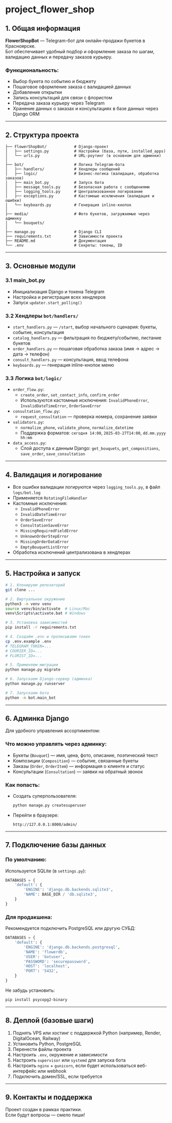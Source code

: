 # project_flower_shop

## 1. Общая информация

**FlowerShopBot** — Telegram-бот для онлайн-продажи букетов в Красноярске.  
Бот обеспечивает удобный подбор и оформление заказа по шагам, валидацию данных и передачу заказов курьеру.

### Функциональность:
- Выбор букета по событию и бюджету
- Пошаговое оформление заказа с валидацией данных
- Добавление открытки
- Запись консультаций для связи с флористом
- Передача заказа курьеру через Telegram
- Хранение данных о заказах и консультациях в базе данных через Django ORM

---

## 2. Структура проекта

```
├── FlowerShopBot/            # Django-проект
│   ├── settings.py           # Настройки (база, пути, installed_apps)
│   └── urls.py               # URL-роутинг (в основном для админки)
│
├── bot/                      # Логика Telegram-бота
│   ├── handlers/             # Хендлеры сообщений
│   ├── logic/                # Бизнес-логика (валидация, обработка заказов)
│   ├── main_bot.py           # Запуск бота
│   ├── message_tools.py      # Безопасная работа с сообщениями
│   ├── logging_tools.py      # Централизованное логирование
│   ├── exceptions.py         # Кастомные исключения (валидация и ошибки)
│   └── keyboards.py          # Генерация inline-кнопок
│
├── media/                    # Фото букетов, загружаемые через админку
│   └── bouquets/
│
├── manage.py                 # Django CLI
├── requirements.txt          # Зависимости проекта
├── README.md                 # Документация
└── .env                      # Секреты: токены, ID
```

---

## 3. Основные модули

### 3.1 main_bot.py
- Инициализация Django и токена Telegram
- Настройка и регистрация всех хендлеров
- Запуск `updater.start_polling()`

### 3.2 Хендлеры `bot/handlers/`
- `start_handlers.py` — `/start`, выбор начального сценария: букеты, событие, консультация
- `catalog_handlers.py` — фильтрация по бюджету/событию, листание букетов
- `order_handlers.py` — пошаговая обработка заказа (имя → адрес → дата → телефон)
- `consult_handlers.py` — консультация, ввод телефона
- `keyboards.py` — генерация inline-кнопок меню

### 3.3 Логика `bot/logic/`
- `order_flow.py`:
  - `create_order`, `set_contact_info`, `confirm_order`
  - Используются кастомные исключения: `InvalidPhoneError`, `InvalidDateTimeError`, `OrderSaveError`
- `consultation_flow.py`:
  - `request_consultation` — проверка номера, сохранение заявки
- `validators.py`:
  - `normalize_phone`, `validate_phone`, `normalize_datetime`
  - Поддержка форматов: `сегодня 14:00`, `2025-03-27T14:00`, `dd.mm.yyyy hh:mm`
- `data_access.py`:
  - Слой доступа к данным Django: `get_bouquets`, `get_compositions`, `save_order`, `save_consultation`

---

## 4. Валидация и логирование

- Все ошибки валидации логируются через `logging_tools.py`, в файл `logs/bot.log`
- Применяется `RotatingFileHandler`
- Кастомные исключения:
  - `InvalidPhoneError`
  - `InvalidDateTimeError`
  - `OrderSaveError`
  - `ConsultationSaveError`
  - `MissingRequiredFieldError`
  - `UnknownOrderStepError`
  - `MissingOrderDataError`
  - `EmptyBouquetListError`
- Обработка исключений централизована в хендлерах

---

## 5. Настройка и запуск

```bash
# 1. Клонируем репозиторий
git clone ...

# 2. Виртуальное окружение
python3 -m venv venv
source venv/bin/activate  # Linux/Mac
venv\Scripts\activate.bat # Windows

# 3. Установка зависимостей
pip install -r requirements.txt

# 4. Создаём .env и прописываем токен
cp .env.example .env
# TELEGRAM_TOKEN=...
# COURIER_ID=...
# FLORIST_ID=...

# 5. Применяем миграции
python manage.py migrate

# 6. Запускаем Django-сервер (админка)
python manage.py runserver

# 7. Запускаем бота
python -m bot.main_bot
```

---

## 6. Админка Django

Для удобного управления ассортиментом:

### Что можно управлять через админку:
- Букеты (`Bouquet`) — имя, цена, фото, описание, поэтический текст
- Композиции (`Composition`) — событие, связанные букеты
- Заказы (`Order`, `OrderItem`) — информация о клиенте и статус
- Консультации (`Consultation`) — заявки на обратный звонок

### Как попасть:
- Создать суперпользователя:
  ```bash
  python manage.py createsuperuser
  ```
- Перейти в браузере:
  ```
  http://127.0.0.1:8000/admin/
  ```

---

## 7. Подключение базы данных

### По умолчанию:
Используется SQLite (в `settings.py`):

```python
DATABASES = {
    'default': {
        'ENGINE': 'django.db.backends.sqlite3',
        'NAME': BASE_DIR / 'db.sqlite3',
    }
}
```

### Для продакшена:
Рекомендуется подключить PostgreSQL или другую СУБД:

```python
DATABASES = {
    'default': {
        'ENGINE': 'django.db.backends.postgresql',
        'NAME': 'flowerdb',
        'USER': 'botuser',
        'PASSWORD': 'securepassword',
        'HOST': 'localhost',
        'PORT': '5432',
    }
}
```

Не забудь установить:
```bash
pip install psycopg2-binary
```

---

## 8. Деплой (базовые шаги)

1. Поднять VPS или хостинг с поддержкой Python (например, Render, DigitalOcean, Railway)
2. Установить Python, PostgreSQL
3. Перенести файлы проекта
4. Настроить `.env`, окружение и зависимости
5. Настроить `supervisor` или `systemd` для запуска бота
6. Настроить `nginx` + `gunicorn`, если будет использоваться веб-интерфейс или webhook
7. Подключить домен/SSL, если требуется

---

## 9. Контакты и поддержка

Проект создан в рамках практики.  
Если будут вопросы — смело пиши!
